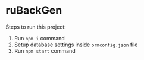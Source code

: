 # ruBackGen
        
Steps to run this project:

1. Run `npm i` command
2. Setup database settings inside `ormconfig.json` file
3. Run `npm start` command
